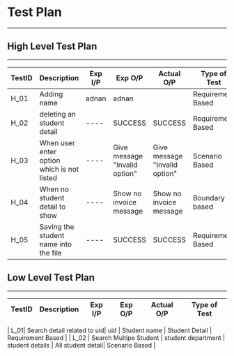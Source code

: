 # Test Plan

---

## High Level Test Plan

---

| TestID | Description                                                                                                                                  | Exp I/P | Exp O/P                       | Actual O/P                    | Type of Test      |
| ------ | -------------------------------------------------------------------------------------------------------------------------------------------- | ------- | ----------------------------- | ----------------------------- | ----------------- |
| H_01   | Adding name                                                                                                                                  | adnan   | adnan                        |                        | Requirement Based |
| H_02   | deleting an student detail                                                                                                      | ----    | SUCCESS                       | SUCCESS                       | Requirement Based |
| H_03   | When user enter option which is not listed                                                                                                   | ----    | Give message "Invalid option" | Give message "Invalid option" | Scenario Based    |
| H_04   | When no student detail to show                                                                                                               | ----    | Show no invoice message       | Show no invoice message       | Boundary based    |
| H_05   | Saving the student name into the file                                                                                      | ----    | SUCCESS                       | SUCCESS                       | Requirement Based |


## Low Level Test Plan

---

| TestID | Description                                                                                 | Exp I/P       | Exp O/P                  | Actual O/P               | Type of Test      |
| ------ | ------------------------------------------------------------------------------------------- | ------------- | ------------------------ | ------------------------ | ----------------- |

| L_01| Search detail related to uid| uid | Student name         | Student Detail        | Requirement Based |
| L_02   | Search Multipe Student                                        | student department | student details  | All student detail| Scenario Based    |
